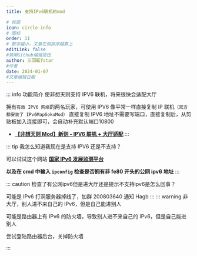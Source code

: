 ```yaml
---
title: 支持IPv6联机的mod

# 标题
icon: circle-info
# 图标
order: 11
# 数字越小，文章左侧排序越靠上
editLink: false
#禁用Github编辑按钮
author: 三回転Tstar
#作者
date: 2024-01-07
#文章编辑日期
---
```


::: info 功能简介
使非想天则支持 IPV6 联机，将来很快会适配大厅

拥有`有效 IPV6 网络`的两名玩家，可使用 IPV6 像平常一样直接复制 IP 联机`（双方都安装了 IPv6MapSokuMod）`
直接复制 IPV6 地址不需要写端口，直接复制后，从剪贴板加入连接即可，会自动补充默认端口10800


- [**【非想天则 Mod】新则 - IPV6 联机 + 大厅适配**](https://www.bilibili.com/video/BV1eB4y1f7ML/)
:::


::: tip 我怎么知道我现在是支持 IPV6 还是不支持？

可以试试这个网站 [**国家 IPv6 发展监测平台**](https://ipw.cn/)

**以及在 cmd 中输入 `ipconfig` 检查是否拥有非 fe80 开头的公网 ipv6 地址**
:::

::: caution 检查了有公网ipv6但是进大厅还是提示不支持ipv6是怎么回事？

可能是 IPv6 打洞服务器掉线了，加群 200803640 通知 Hagb
:::
::: warning 非大厅，别人进不来自己的 IPv6，但是自己能进别人

可能是路由器上有 IPv6 的防火墙，导致别人进不来自己的 IPv6，但是自己能进别人

尝试登陆路由器后台，关掉防火墙

:::

